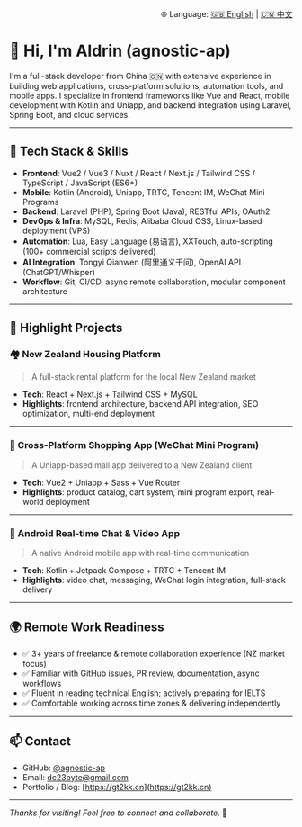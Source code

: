 <p align="right">
  🌐 Language: <a href="./README.md">🇬🇧 English</a> | <a href="./README.zh.md">🇨🇳 中文</a>
</p>

# 👋 Hi, I'm Aldrin (agnostic-ap)

I'm a full-stack developer from China 🇨🇳 with extensive experience in building web applications, cross-platform solutions, automation tools, and mobile apps. I specialize in frontend frameworks like Vue and React, mobile development with Kotlin and Uniapp, and backend integration using Laravel, Spring Boot, and cloud services.

---

## 🧠 Tech Stack & Skills

- **Frontend**: Vue2 / Vue3 / Nuxt / React / Next.js / Tailwind CSS / TypeScript / JavaScript (ES6+)
- **Mobile**: Kotlin (Android), Uniapp, TRTC, Tencent IM, WeChat Mini Programs
- **Backend**: Laravel (PHP), Spring Boot (Java), RESTful APIs, OAuth2
- **DevOps & Infra**: MySQL, Redis, Alibaba Cloud OSS, Linux-based deployment (VPS)
- **Automation**: Lua, Easy Language (易语言), XXTouch, auto-scripting (100+ commercial scripts delivered)
- **AI Integration**: Tongyi Qianwen (阿里通义千问), OpenAI API (ChatGPT/Whisper)
- **Workflow**: Git, CI/CD, async remote collaboration, modular component architecture

---

## 🚀 Highlight Projects

### 🏘️ New Zealand Housing Platform

> A full-stack rental platform for the local New Zealand market

- **Tech**: React + Next.js + Tailwind CSS + MySQL
- **Highlights**: frontend architecture, backend API integration, SEO optimization, multi-end deployment

---

### 🛒 Cross-Platform Shopping App (WeChat Mini Program)

> A Uniapp-based mall app delivered to a New Zealand client

- **Tech**: Vue2 + Uniapp + Sass + Vue Router
- **Highlights**: product catalog, cart system, mini program export, real-world deployment

---

### 📱 Android Real-time Chat & Video App

> A native Android mobile app with real-time communication

- **Tech**: Kotlin + Jetpack Compose + TRTC + Tencent IM
- **Highlights**: video chat, messaging, WeChat login integration, full-stack delivery

---

## 🌍 Remote Work Readiness

- ✅ 3+ years of freelance & remote collaboration experience (NZ market focus)
- ✅ Familiar with GitHub issues, PR review, documentation, async workflows
- ✅ Fluent in reading technical English; actively preparing for IELTS
- ✅ Comfortable working across time zones & delivering independently

---

## 📫 Contact

- GitHub: [@agnostic-ap](https://github.com/agnostic-ap)
- Email: <dc23byte@gmail.com>
- Portfolio / Blog: [https://gt2kk.cn](https://gt2kk.cn)

---

_Thanks for visiting! Feel free to connect and collaborate._ 🤝
